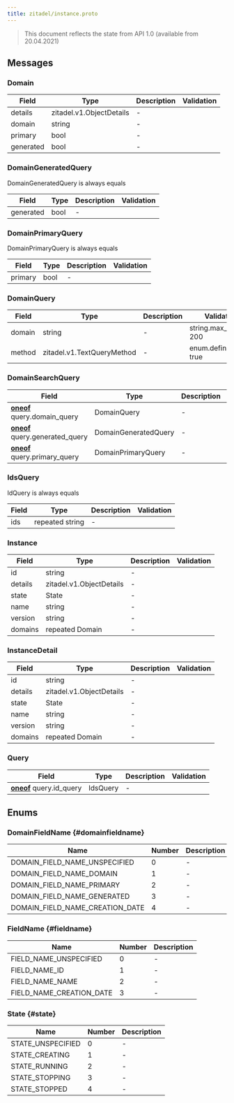 ```yaml
---
title: zitadel/instance.proto
---
```

> This document reflects the state from API 1.0 (available from 20.04.2021)




## Messages


### Domain



| Field | Type | Description | Validation |
| ----- | ---- | ----------- | ----------- |
| details |  zitadel.v1.ObjectDetails | - |  |
| domain |  string | - |  |
| primary |  bool | - |  |
| generated |  bool | - |  |




### DomainGeneratedQuery
DomainGeneratedQuery is always equals


| Field | Type | Description | Validation |
| ----- | ---- | ----------- | ----------- |
| generated |  bool | - |  |




### DomainPrimaryQuery
DomainPrimaryQuery is always equals


| Field | Type | Description | Validation |
| ----- | ---- | ----------- | ----------- |
| primary |  bool | - |  |




### DomainQuery



| Field | Type | Description | Validation |
| ----- | ---- | ----------- | ----------- |
| domain |  string | - | string.max_len: 200<br />  |
| method |  zitadel.v1.TextQueryMethod | - | enum.defined_only: true<br />  |




### DomainSearchQuery



| Field | Type | Description | Validation |
| ----- | ---- | ----------- | ----------- |
| [**oneof**](https://developers.google.com/protocol-buffers/docs/proto3#oneof) query.domain_query |  DomainQuery | - |  |
| [**oneof**](https://developers.google.com/protocol-buffers/docs/proto3#oneof) query.generated_query |  DomainGeneratedQuery | - |  |
| [**oneof**](https://developers.google.com/protocol-buffers/docs/proto3#oneof) query.primary_query |  DomainPrimaryQuery | - |  |




### IdsQuery
IdQuery is always equals


| Field | Type | Description | Validation |
| ----- | ---- | ----------- | ----------- |
| ids | repeated string | - |  |




### Instance



| Field | Type | Description | Validation |
| ----- | ---- | ----------- | ----------- |
| id |  string | - |  |
| details |  zitadel.v1.ObjectDetails | - |  |
| state |  State | - |  |
| name |  string | - |  |
| version |  string | - |  |
| domains | repeated Domain | - |  |




### InstanceDetail



| Field | Type | Description | Validation |
| ----- | ---- | ----------- | ----------- |
| id |  string | - |  |
| details |  zitadel.v1.ObjectDetails | - |  |
| state |  State | - |  |
| name |  string | - |  |
| version |  string | - |  |
| domains | repeated Domain | - |  |




### Query



| Field | Type | Description | Validation |
| ----- | ---- | ----------- | ----------- |
| [**oneof**](https://developers.google.com/protocol-buffers/docs/proto3#oneof) query.id_query |  IdsQuery | - |  |






## Enums


### DomainFieldName {#domainfieldname}


| Name | Number | Description |
| ---- | ------ | ----------- |
| DOMAIN_FIELD_NAME_UNSPECIFIED | 0 | - |
| DOMAIN_FIELD_NAME_DOMAIN | 1 | - |
| DOMAIN_FIELD_NAME_PRIMARY | 2 | - |
| DOMAIN_FIELD_NAME_GENERATED | 3 | - |
| DOMAIN_FIELD_NAME_CREATION_DATE | 4 | - |




### FieldName {#fieldname}


| Name | Number | Description |
| ---- | ------ | ----------- |
| FIELD_NAME_UNSPECIFIED | 0 | - |
| FIELD_NAME_ID | 1 | - |
| FIELD_NAME_NAME | 2 | - |
| FIELD_NAME_CREATION_DATE | 3 | - |




### State {#state}


| Name | Number | Description |
| ---- | ------ | ----------- |
| STATE_UNSPECIFIED | 0 | - |
| STATE_CREATING | 1 | - |
| STATE_RUNNING | 2 | - |
| STATE_STOPPING | 3 | - |
| STATE_STOPPED | 4 | - |




